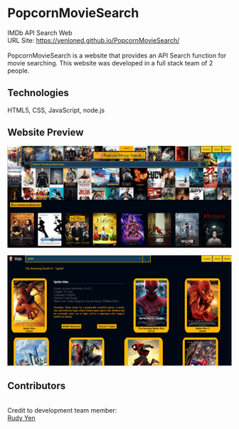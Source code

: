 # PopcornMovieSearch
IMDb API Search Web
<br>URL Site: https://yenloned.github.io/PopcornMovieSearch/
<br>
<br> PopcornMovieSearch is a website that provides an API Search function for movie searching. This website was developed in a full stack team of 2 people.
## Technologies
HTML5, CSS, JavaScript, node.js
<br>
## Website Preview

![PREVIEW!](Preview.png)

![PREVIEW!](Preview2.png)


## Contributors
<br>Credit to development team member:
<br>[Rudy Yen](https://github.com/yenloned)
